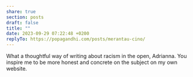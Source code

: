 ```yaml
---
share: true
section: posts
draft: false
title: ""
date: 2023-09-29 07:22:48 +0200
replyTo: https://popagandhi.com/posts/merantau-cino/
---
```


What a thoughtful way of writing about racism in the open, Adrianna. You inspire me to be more honest and concrete on the subject on my own website.
